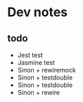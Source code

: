 # Dev notes

## todo

- Jest test
- Jasmine test
- Sinon + rewiremock
- Sinon + testdouble
- Sinon + testdouble
- Sinon + rewire